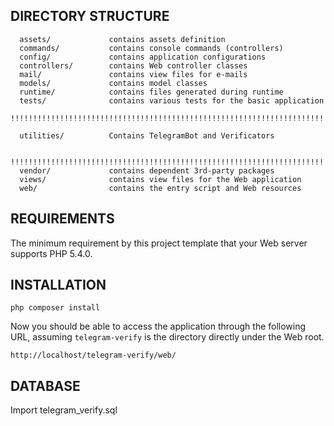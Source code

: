 DIRECTORY STRUCTURE
-------------------

      assets/             contains assets definition
      commands/           contains console commands (controllers)
      config/             contains application configurations
      controllers/        contains Web controller classes
      mail/               contains view files for e-mails
      models/             contains model classes
      runtime/            contains files generated during runtime
      tests/              contains various tests for the basic application
      !!!!!!!!!!!!!!!!!!!!!!!!!!!!!!!!!!!!!!!!!!!!!!!!!!!!!!!!!!!!!!!!!!!!!!!!
      
      utilities/          Contains TelegramBot and Verificators  
      
      !!!!!!!!!!!!!!!!!!!!!!!!!!!!!!!!!!!!!!!!!!!!!!!!!!!!!!!!!!!!!!!!!!!!!!!!
      vendor/             contains dependent 3rd-party packages
      views/              contains view files for the Web application
      web/                contains the entry script and Web resources



REQUIREMENTS
------------

The minimum requirement by this project template that your Web server supports PHP 5.4.0.


INSTALLATION
------------



~~~
php composer install
~~~

Now you should be able to access the application through the following URL, assuming `telegram-verify` is the directory
directly under the Web root.

~~~
http://localhost/telegram-verify/web/
~~~


DATABASE
------------

Import telegram_verify.sql